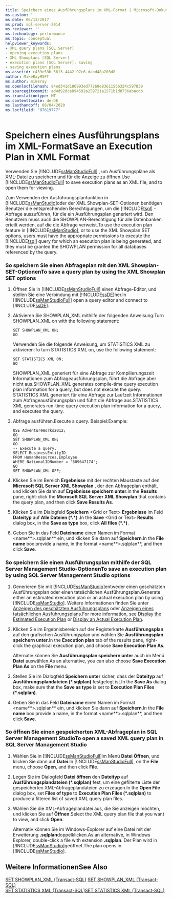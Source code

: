 ```yaml
---
title: Speichern eines Ausführungsplans im XML-Format | Microsoft-Dokumentation
ms.custom: ''
ms.date: 06/13/2017
ms.prod: sql-server-2014
ms.reviewer: ''
ms.technology: performance
ms.topic: conceptual
helpviewer_keywords:
- XML query plans [SQL Server]
- opening execution plans
- XML Showplans [SQL Server]
- execution plans [SQL Server], saving
- saving execution plans
ms.assetid: c439e53b-56f3-4442-97c6-dabd48a203d8
author: MikeRayMSFT
ms.author: mikeray
ms.openlocfilehash: 84ed341d186993ed77260e8361156b324c597839
ms.sourcegitcommit: ad4d92dce894592a259721a1571b1d8736abacdb
ms.translationtype: MT
ms.contentlocale: de-DE
ms.lasthandoff: 08/04/2020
ms.locfileid: "87619777"
---
```

# <a name="save-an-execution-plan-in-xml-format"></a><span data-ttu-id="68d05-102">Speichern eines Ausführungsplans im XML-Format</span><span class="sxs-lookup"><span data-stu-id="68d05-102">Save an Execution Plan in XML Format</span></span>
  <span data-ttu-id="68d05-103">Verwenden Sie [!INCLUDE[ssManStudioFull](../../includes/ssmanstudiofull-md.md)] , um Ausführungspläne als XML-Datei zu speichern und für die Anzeige zu öffnen.</span><span class="sxs-lookup"><span data-stu-id="68d05-103">Use [!INCLUDE[ssManStudioFull](../../includes/ssmanstudiofull-md.md)] to save execution plans as an XML file, and to open them for viewing.</span></span>  
  
 <span data-ttu-id="68d05-104">Zum Verwenden der Ausführungsplanfunktion in [!INCLUDE[ssManStudio](../../includes/ssmanstudio-md.md)]oder der XML Showplan-SET-Optionen benötigen Benutzer die entsprechenden Berechtigungen, um die [!INCLUDE[tsql](../../includes/tsql-md.md)] -Abfrage auszuführen, für die ein Ausführungsplan generiert wird. Den Benutzern muss auch die SHOWPLAN-Berechtigung für alle Datenbanken erteilt werden, auf die die Abfrage verweist.</span><span class="sxs-lookup"><span data-stu-id="68d05-104">To use the execution plan feature in [!INCLUDE[ssManStudio](../../includes/ssmanstudio-md.md)], or to use the XML Showplan SET options, users must have the appropriate permissions to execute the [!INCLUDE[tsql](../../includes/tsql-md.md)] query for which an execution plan is being generated, and they must be granted the SHOWPLAN permission for all databases referenced by the query.</span></span>  
  
### <a name="to-save-a-query-plan-by-using-the-xml-showplan-set-options"></a><span data-ttu-id="68d05-105">So speichern Sie einen Abfrageplan mit den XML Showplan-SET-Optionen</span><span class="sxs-lookup"><span data-stu-id="68d05-105">To save a query plan by using the XML Showplan SET options</span></span>  
  
1.  <span data-ttu-id="68d05-106">Öffnen Sie in [!INCLUDE[ssManStudioFull](../../includes/ssmanstudiofull-md.md)] einen Abfrage-Editor, und stellen Sie eine Verbindung mit [!INCLUDE[ssDE](../../includes/ssde-md.md)]her.</span><span class="sxs-lookup"><span data-stu-id="68d05-106">In [!INCLUDE[ssManStudioFull](../../includes/ssmanstudiofull-md.md)] open a query editor and connect to [!INCLUDE[ssDE](../../includes/ssde-md.md)].</span></span>  
  
2.  <span data-ttu-id="68d05-107">Aktivieren Sie SHOWPLAN_XML mithilfe der folgenden Anweisung:</span><span class="sxs-lookup"><span data-stu-id="68d05-107">Turn SHOWPLAN_XML on with the following statement:</span></span>  
  
    ```  
    SET SHOWPLAN_XML ON;  
    GO  
    ```  
  
     <span data-ttu-id="68d05-108">Verwenden Sie die folgende Anweisung, um STATISTICS XML zu aktivieren:</span><span class="sxs-lookup"><span data-stu-id="68d05-108">To turn STATISTICS XML on, use the following statement:</span></span>  
  
    ```  
    SET STATISTICS XML ON;  
    GO  
    ```  
  
     <span data-ttu-id="68d05-109">SHOWPLAN_XML generiert für eine Abfrage zur Kompilierungszeit Informationen zum Abfrageausführungsplan, führt die Abfrage aber nicht aus.</span><span class="sxs-lookup"><span data-stu-id="68d05-109">SHOWPLAN_XML generates compile-time query execution plan information for a query, but does not execute the query.</span></span> <span data-ttu-id="68d05-110">STATISTICS XML generiert für eine Abfrage zur Laufzeit Informationen zum Abfrageausführungsplan und führt die Abfrage aus.</span><span class="sxs-lookup"><span data-stu-id="68d05-110">STATISTICS XML generates run-time query execution plan information for a query, and executes the query.</span></span>  
  
3.  <span data-ttu-id="68d05-111">Abfrage ausführen.</span><span class="sxs-lookup"><span data-stu-id="68d05-111">Execute a query.</span></span> <span data-ttu-id="68d05-112">Beispiel:</span><span class="sxs-lookup"><span data-stu-id="68d05-112">Example:</span></span>  
  
    ```  
    USE AdventureWorks2012;  
    GO  
    SET SHOWPLAN_XML ON;  
    GO  
    -- Execute a query.  
    SELECT BusinessEntityID   
    FROM HumanResources.Employee  
    WHERE NationalIDNumber = '509647174';  
    GO  
    SET SHOWPLAN_XML OFF;  
    ```  
  
4.  <span data-ttu-id="68d05-113">Klicken Sie im Bereich **Ergebnisse** mit der rechten Maustaste auf den **Microsoft SQL Server XML Showplan** , der den Abfrageplan enthält, und klicken Sie dann auf **Ergebnisse speichern unter**.</span><span class="sxs-lookup"><span data-stu-id="68d05-113">In the **Results** pane, right-click the **Microsoft SQL Server XML Showplan** that contains the query plan, and then click **Save Results As**.</span></span>  
  
5.  <span data-ttu-id="68d05-114">Klicken Sie im Dialogfeld **Speichern** \<Grid or Text> **Ergebnisse** im Feld **Dateityp** auf **Alle Dateien (\*.\*)** .</span><span class="sxs-lookup"><span data-stu-id="68d05-114">In the **Save** \<Grid or Text> **Results** dialog box, in the **Save as type** box, click **All files (\*.\*)**.</span></span>  
  
6.  <span data-ttu-id="68d05-115">Geben Sie in das Feld **Dateiname** einen Namen im Format \<name**>.sqlplan\*\* ein, und klicken Sie dann auf **Speichern**.</span><span class="sxs-lookup"><span data-stu-id="68d05-115">In the **File name** box provide a name, in the format \<name**>.sqlplan\*\*, and then click **Save**.</span></span>  
  
### <a name="to-save-an-execution-plan-by-using-sql-server-management-studio-options"></a><span data-ttu-id="68d05-116">So speichern Sie einen Ausführungsplan mithilfe der SQL Server Management Studio-Optionen</span><span class="sxs-lookup"><span data-stu-id="68d05-116">To save an execution plan by using SQL Server Management Studio options</span></span>  
  
1.  <span data-ttu-id="68d05-117">Generieren Sie mit [!INCLUDE[ssManStudio](../../includes/ssmanstudio-md.md)]entweder einen geschätzten Ausführungsplan oder einen tatsächlichen Ausführungsplan.</span><span class="sxs-lookup"><span data-stu-id="68d05-117">Generate either an estimated execution plan or an actual execution plan by using [!INCLUDE[ssManStudio](../../includes/ssmanstudio-md.md)].</span></span> <span data-ttu-id="68d05-118">Weitere Informationen finden Sie unter [Anzeigen des geschätzten Ausführungsplans](display-the-estimated-execution-plan.md) oder [Anzeigen eines tatsächlichen Ausführungsplans](display-an-actual-execution-plan.md).</span><span class="sxs-lookup"><span data-stu-id="68d05-118">For more information, see [Display the Estimated Execution Plan](display-the-estimated-execution-plan.md) or [Display an Actual Execution Plan](display-an-actual-execution-plan.md).</span></span>  
  
2.  <span data-ttu-id="68d05-119">Klicken Sie im Ergebnisbereich auf der Registerkarte **Ausführungsplan** auf den grafischen Ausführungsplan und wählen Sie **Ausführungsplan speichern unter**.</span><span class="sxs-lookup"><span data-stu-id="68d05-119">In the **Execution plan** tab of the results pane, right-click the graphical execution plan, and choose **Save Execution Plan As**.</span></span>  
  
     <span data-ttu-id="68d05-120">Alternativ können Sie **Ausführungsplan speichern unter** auch im Menü **Datei** auswählen.</span><span class="sxs-lookup"><span data-stu-id="68d05-120">As an alternative, you can also choose **Save Execution Plan As** on the **File** menu.</span></span>  
  
3.  <span data-ttu-id="68d05-121">Stellen Sie im Dialogfeld **Speichern unter** sicher, dass der **Dateityp** auf **Ausführungsplandateien (\*.sqlplan)** festgelegt ist.</span><span class="sxs-lookup"><span data-stu-id="68d05-121">In the **Save As** dialog box, make sure that the **Save as type** is set to **Execution Plan Files (\*.sqlplan)**.</span></span>  
  
4.  <span data-ttu-id="68d05-122">Geben Sie in das Feld **Dateiname** einen Namen im Format \<name**>.sqlplan\*\* ein, und klicken Sie dann auf **Speichern**.</span><span class="sxs-lookup"><span data-stu-id="68d05-122">In the **File name** box provide a name, in the format \<name**>.sqlplan\*\*, and then click **Save**.</span></span>  
  
### <a name="to-open-a-saved-xml-query-plan-in-sql-server-management-studio"></a><span data-ttu-id="68d05-123">So öffnen Sie einen gespeicherten XML-Abfrageplan in SQL Server Management Studio</span><span class="sxs-lookup"><span data-stu-id="68d05-123">To open a saved XML query plan in SQL Server Management Studio</span></span>  
  
1.  <span data-ttu-id="68d05-124">Wählen Sie in [!INCLUDE[ssManStudioFull](../../includes/ssmanstudiofull-md.md)]im Menü **Datei** **Öffnen**, und klicken Sie dann auf **Datei**.</span><span class="sxs-lookup"><span data-stu-id="68d05-124">In [!INCLUDE[ssManStudioFull](../../includes/ssmanstudiofull-md.md)], on the **File** menu, choose **Open**, and then click **File**.</span></span>  
  
2.  <span data-ttu-id="68d05-125">Legen Sie im Dialogfeld **Datei öffnen** den **Dateityp** auf **Ausführungsplandateien (\*.sqlplan)** fest, um eine gefilterte Liste der gespeicherten XML-Abfrageplandateien zu erzeugen.</span><span class="sxs-lookup"><span data-stu-id="68d05-125">In the **Open File** dialog box, set **Files of type** to **Execution Plan Files (\*.sqlplan)** to produce a filtered list of saved XML query plan files.</span></span>  
  
3.  <span data-ttu-id="68d05-126">Wählen Sie die XML-Abfrageplandatei aus, die Sie anzeigen möchten, und klicken Sie auf **Öffnen**.</span><span class="sxs-lookup"><span data-stu-id="68d05-126">Select the XML query plan file that you want to view, and click **Open**.</span></span>  
  
     <span data-ttu-id="68d05-127">Alternativ können Sie im Windows-Explorer auf eine Datei mit der Erweiterung **.sqlplan**doppelklicken.</span><span class="sxs-lookup"><span data-stu-id="68d05-127">As an alternative, in Windows Explorer, double-click a file with extension **.sqlplan**.</span></span> <span data-ttu-id="68d05-128">Der Plan wird in [!INCLUDE[ssManStudio](../../includes/ssmanstudio-md.md)]geöffnet.</span><span class="sxs-lookup"><span data-stu-id="68d05-128">The plan opens in [!INCLUDE[ssManStudio](../../includes/ssmanstudio-md.md)].</span></span>  
  
## <a name="see-also"></a><span data-ttu-id="68d05-129">Weitere Informationen</span><span class="sxs-lookup"><span data-stu-id="68d05-129">See Also</span></span>  
 <span data-ttu-id="68d05-130">[SET SHOWPLAN_XML &#40;Transact-SQL&#41;](/sql/t-sql/statements/set-showplan-xml-transact-sql) </span><span class="sxs-lookup"><span data-stu-id="68d05-130">[SET SHOWPLAN_XML &#40;Transact-SQL&#41;](/sql/t-sql/statements/set-showplan-xml-transact-sql) </span></span>  
 [<span data-ttu-id="68d05-131">SET STATISTICS XML &#40;Transact-SQL&#41;</span><span class="sxs-lookup"><span data-stu-id="68d05-131">SET STATISTICS XML &#40;Transact-SQL&#41;</span></span>](/sql/t-sql/statements/set-statistics-xml-transact-sql)  
  
  

